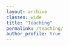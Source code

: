 ```yaml
---
layout: archive
classes: wide
title: "Teaching"
permalink: /teaching/
author_profile: true
---
```


